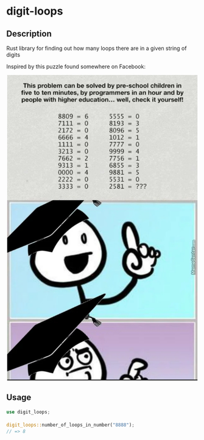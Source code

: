 # digit-loops

## Description

Rust library for finding out how many loops there are in a given string of digits

Inspired by this puzzle found somewhere on Facebook:  

<p align="center">
  <img src="./docs/holes_in_numbers_puzzle.jpg" alt="puzzle_image" width="500"/>
</p>

## Usage

```rust
use digit_loops;

digit_loops::number_of_loops_in_number("8888");
// => 8
```
